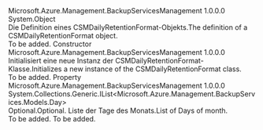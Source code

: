 <Type Name="CSMDailyRetentionFormat" FullName="Microsoft.Azure.Management.BackupServices.Models.CSMDailyRetentionFormat">
  <TypeSignature Language="C#" Value="public class CSMDailyRetentionFormat" />
  <TypeSignature Language="ILAsm" Value=".class public auto ansi beforefieldinit CSMDailyRetentionFormat extends System.Object" />
  <TypeSignature Language="DocId" Value="T:Microsoft.Azure.Management.BackupServices.Models.CSMDailyRetentionFormat" />
  <TypeSignature Language="VB.NET" Value="Public Class CSMDailyRetentionFormat" />
  <TypeSignature Language="F#" Value="type CSMDailyRetentionFormat = class" />
  <AssemblyInfo>
    <AssemblyName>Microsoft.Azure.Management.BackupServicesManagement</AssemblyName>
    <AssemblyVersion>1.0.0.0</AssemblyVersion>
  </AssemblyInfo>
  <Base>
    <BaseTypeName>System.Object</BaseTypeName>
  </Base>
  <Interfaces />
  <Docs>
    <summary>
            <span data-ttu-id="8ddc2-101">Die Definition eines CSMDailyRetentionFormat-Objekts.</span><span class="sxs-lookup"><span data-stu-id="8ddc2-101">The definition of a CSMDailyRetentionFormat object.</span></span>
            </summary>
    <remarks>To be added.</remarks>
  </Docs>
  <Members>
    <Member MemberName=".ctor">
      <MemberSignature Language="C#" Value="public CSMDailyRetentionFormat ();" />
      <MemberSignature Language="ILAsm" Value=".method public hidebysig specialname rtspecialname instance void .ctor() cil managed" />
      <MemberSignature Language="DocId" Value="M:Microsoft.Azure.Management.BackupServices.Models.CSMDailyRetentionFormat.#ctor" />
      <MemberSignature Language="VB.NET" Value="Public Sub New ()" />
      <MemberType>Constructor</MemberType>
      <AssemblyInfo>
        <AssemblyName>Microsoft.Azure.Management.BackupServicesManagement</AssemblyName>
        <AssemblyVersion>1.0.0.0</AssemblyVersion>
      </AssemblyInfo>
      <Parameters />
      <Docs>
        <summary>
            <span data-ttu-id="8ddc2-102">Initialisiert eine neue Instanz der CSMDailyRetentionFormat-Klasse.</span><span class="sxs-lookup"><span data-stu-id="8ddc2-102">Initializes a new instance of the CSMDailyRetentionFormat class.</span></span>
            </summary>
        <remarks>To be added.</remarks>
      </Docs>
    </Member>
    <Member MemberName="DaysOfTheMonth">
      <MemberSignature Language="C#" Value="public System.Collections.Generic.IList&lt;Microsoft.Azure.Management.BackupServices.Models.Day&gt; DaysOfTheMonth { get; set; }" />
      <MemberSignature Language="ILAsm" Value=".property instance class System.Collections.Generic.IList`1&lt;class Microsoft.Azure.Management.BackupServices.Models.Day&gt; DaysOfTheMonth" />
      <MemberSignature Language="DocId" Value="P:Microsoft.Azure.Management.BackupServices.Models.CSMDailyRetentionFormat.DaysOfTheMonth" />
      <MemberSignature Language="VB.NET" Value="Public Property DaysOfTheMonth As IList(Of Day)" />
      <MemberSignature Language="F#" Value="member this.DaysOfTheMonth : System.Collections.Generic.IList&lt;Microsoft.Azure.Management.BackupServices.Models.Day&gt; with get, set" Usage="Microsoft.Azure.Management.BackupServices.Models.CSMDailyRetentionFormat.DaysOfTheMonth" />
      <MemberType>Property</MemberType>
      <AssemblyInfo>
        <AssemblyName>Microsoft.Azure.Management.BackupServicesManagement</AssemblyName>
        <AssemblyVersion>1.0.0.0</AssemblyVersion>
      </AssemblyInfo>
      <ReturnValue>
        <ReturnType>System.Collections.Generic.IList&lt;Microsoft.Azure.Management.BackupServices.Models.Day&gt;</ReturnType>
      </ReturnValue>
      <Docs>
        <summary>
            <span data-ttu-id="8ddc2-103">Optional.</span><span class="sxs-lookup"><span data-stu-id="8ddc2-103">Optional.</span></span> <span data-ttu-id="8ddc2-104">Liste der Tage des Monats.</span><span class="sxs-lookup"><span data-stu-id="8ddc2-104">List of Days of month.</span></span>
            </summary>
        <value>To be added.</value>
        <remarks>To be added.</remarks>
      </Docs>
    </Member>
  </Members>
</Type>